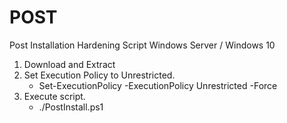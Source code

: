 # POST
Post Installation Hardening Script
Windows Server / Windows 10

1. Download and Extract
2. Set Execution Policy to Unrestricted. 
    - Set-ExecutionPolicy -ExecutionPolicy Unrestricted -Force
3. Execute script.
    - ./PostInstall.ps1
   
